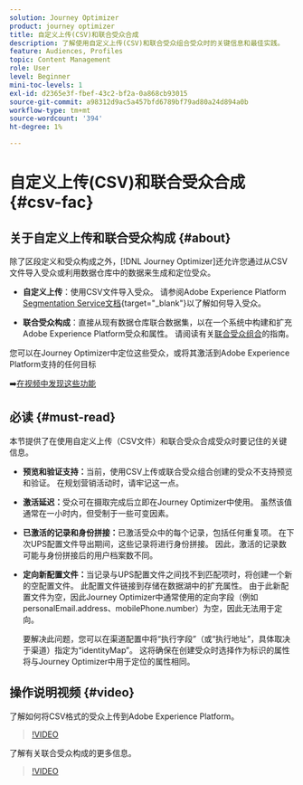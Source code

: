```yaml
---
solution: Journey Optimizer
product: journey optimizer
title: 自定义上传(CSV)和联合受众合成
description: 了解使用自定义上传(CSV)和联合受众组合受众时的关键信息和最佳实践。
feature: Audiences, Profiles
topic: Content Management
role: User
level: Beginner
mini-toc-levels: 1
exl-id: d2365e3f-fbef-43c2-bf2a-0a868cb93015
source-git-commit: a98312d9ac5a457bfd6789bf79ad80a24d894a0b
workflow-type: tm+mt
source-wordcount: '394'
ht-degree: 1%

---
```


# 自定义上传(CSV)和联合受众合成 {#csv-fac}

## 关于自定义上传和联合受众构成 {#about}

除了区段定义和受众构成之外，[!DNL Journey Optimizer]还允许您通过从CSV文件导入受众或利用数据仓库中的数据来生成和定位受众。

* **自定义上传**：使用CSV文件导入受众。 请参阅Adobe Experience Platform [Segmentation Service文档](https://experienceleague.adobe.com/en/docs/experience-platform/segmentation/ui/audience-portal#import-audience){target="_blank"}以了解如何导入受众。

* **联合受众构成**：直接从现有数据仓库联合数据集，以在一个系统中构建和扩充Adobe Experience Platform受众和属性。 请阅读有关[联合受众组合](https://experienceleague.adobe.com/zh-hans/docs/federated-audience-composition/using/home)的指南。

您可以在Journey Optimizer中定位这些受众，或将其激活到Adobe Experience Platform支持的任何目标

➡️[在视频中发现这些功能](#video)

## 必读 {#must-read}

本节提供了在使用自定义上传（CSV文件）和联合受众合成受众时要记住的关键信息。

* **预览和验证支持：**&#x200B;当前，使用CSV上传或联合受众组合创建的受众不支持预览和验证。 在规划营销活动时，请牢记这一点。

* **激活延迟：**&#x200B;受众可在摄取完成后立即在Journey Optimizer中使用。 虽然该值通常在一小时内，但受制于一些可变因素。

* **已激活的记录和身份拼接：**&#x200B;已激活受众中的每个记录，包括任何重复项。 在下次UPS配置文件导出期间，这些记录将进行身份拼接。 因此，激活的记录数可能与身份拼接后的用户档案数不同。

* **定向新配置文件：**&#x200B;当记录与UPS配置文件之间找不到匹配项时，将创建一个新的空配置文件。 此配置文件链接到存储在数据湖中的扩充属性。 由于此新配置文件为空，因此Journey Optimizer中通常使用的定向字段（例如personalEmail.address、mobilePhone.number）为空，因此无法用于定向。

  要解决此问题，您可以在渠道配置中将“执行字段”（或“执行地址”，具体取决于渠道）指定为“identityMap”。 这将确保在创建受众时选择作为标识的属性将与Journey Optimizer中用于定位的属性相同。

## 操作说明视频 {#video}

了解如何将CSV格式的受众上传到Adobe Experience Platform。

>[!VIDEO](https://video.tv.adobe.com/v/3421714?quality=12)

了解有关联合受众构成的更多信息。

>[!VIDEO](https://video.tv.adobe.com/v/3432261?quality=12)
